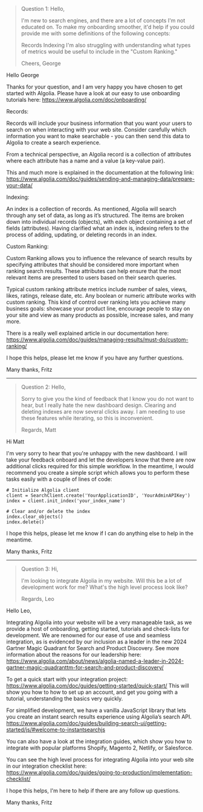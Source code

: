 >Question 1: Hello,
>
>I'm new to search engines, and there are a lot of concepts I'm not educated on. To make my onboarding smoother, it'd help if you could provide me with some definitions of the following concepts:
>
>Records
>Indexing
>I'm also struggling with understanding what types of metrics would be useful to include in the "Custom Ranking."
>
>Cheers, George


Hello George

Thanks for your question, and I am very happy you have chosen to get started with Algolia. Please have a look at our easy to use onboarding tutorials here:
https://www.algolia.com/doc/onboarding/

Records:

Records will include your business information that you want your users to search on when interacting with your web site. Consider carefully which information you want to make searchable - you can then send this data to Algolia to create a search experience.

From a technical perspective, an Algolia record is a collection of attributes where each attribute has a name and a value (a key-value pair). 

This and much more is explained in the documentation at the following link:
https://www.algolia.com/doc/guides/sending-and-managing-data/prepare-your-data/

Indexing:

An index is a collection of records. As mentioned, Algolia will search through any set of data, as long as it’s structured. The items are broken down into individual records (objects), with each object containing a set of fields (attributes). 
Having clarified what an index is, indexing refers to the process of adding, updating, or deleting records in an index.

Custom Ranking:

Custom Ranking allows you to influence the relevance of search results by specifying attributes that should be considered more important when ranking search results. These attributes can help ensure that the most relevant items are presented to users based on their search queries.

Typical custom ranking attribute metrics include number of sales, views, likes, ratings, release date, etc. Any boolean or numeric attribute works with custom ranking. This kind of control over ranking lets you achieve many business goals: showcase your product line, encourage people to stay on your site and view as many products as possible, increase sales, and many more. 

There is a really well explained article in our documentation here: https://www.algolia.com/doc/guides/managing-results/must-do/custom-ranking/

I hope this helps, please let me know if you have any further questions.

Many thanks,
Fritz

---
  
>Question 2: Hello,
>
>Sorry to give you the kind of feedback that I know you do not want to hear, but I really hate the new dashboard design. Clearing and deleting indexes are now several clicks away. I am needing to use these features while iterating, so this is inconvenient.
>
>Regards, Matt

Hi Matt

I'm very sorry to hear that you're unhappy with the new dashboard. I will take your feedback onboard and let the developers know that there are now additional clicks required for this simple workflow. In the meantime, I would recommend you create a simple script which allows you to perform these tasks easily with a couple of lines of code:

```from algoliasearch.search_client import SearchClient
# Initialize Algolia client
client = SearchClient.create('YourApplicationID', 'YourAdminAPIKey')
index = client.init_index('your_index_name')

# Clear and/or delete the index
index.clear_objects()
index.delete()
```

I hope this helps, please let me know if I can do anything else to help in the meantime.

Many thanks,
Fritz

---

>Question 3: Hi,
>
>I'm looking to integrate Algolia in my website. Will this be a lot of development work for me? What's the high level process look like?
>
>Regards, Leo

Hello Leo,

Integrating Algolia into your website will be a very manageable task, as we provide a host of onboarding, getting started, tutorials and check-lists for development. We are renowned for our ease of use and seamless integration, as is evidenced by our inclusion as a leader in the new 2024 Gartner Magic Quadrant for Search and Product Discovery. See more information about the reasons for our leadership here: https://www.algolia.com/about/news/algolia-named-a-leader-in-2024-gartner-magic-quadranttm-for-search-and-product-discovery/

To get a quick start with your integration project: https://www.algolia.com/doc/guides/getting-started/quick-start/
This will show you how to how to set up an account, and get you going with a tutorial, understanding the basics very quickly.

For simplified development, we have a vanilla JavaScript library that lets you create an instant search results experience using Algolia’s search API.
https://www.algolia.com/doc/guides/building-search-ui/getting-started/js/#welcome-to-instantsearchjs

You can also have a look at the integration guides, which show you how to integrate with popular platforms Shopify, Magento 2, Netlify, or Salesforce.

You can see the high level process for integrating Algolia into your web site in our integration checklist here:
https://www.algolia.com/doc/guides/going-to-production/implementation-checklist/

I hope this helps, I'm here to help if there are any follow up questions.

Many thanks,
Fritz
